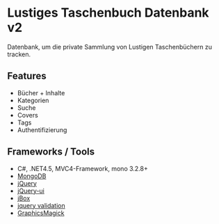 # Lustiges Taschenbuch Datenbank v2

Datenbank, um die private Sammlung von Lustigen Taschenbüchern zu tracken.

## Features

* Bücher + Inhalte
* Kategorien
* Suche
* Covers
* Tags
* Authentifizierung

## Frameworks / Tools

* C#, .NET4.5, MVC4-Framework, mono 3.2.8+
* [MongoDB](https://www.mongodb.com/)
* [jQuery](http://jquery.com/)
* [jQuery-ui](http://jqueryui.com/)
* [jBox](https://github.com/StephanWagner/jBox)
* [jquery validation](https://jqueryvalidation.org/)
* [GraphicsMagick](http://www.graphicsmagick.org/)